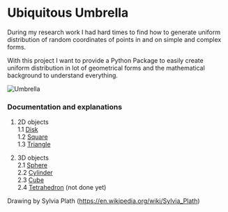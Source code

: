 # Ubiquitous Umbrella
During my research work I had hard times to find how to generate uniform distribution of random coordinates of points in
and on simple and complex forms. 

With this project I want to provide a Python Package to easily create uniform distribution in lot of geometrical forms
and the mathematical background to understand everything.

![Umbrella](https://images.curiator.com/images/t_x/art/d765c771099e262c0232b727526e113f/sylvia-plath-the-ubiquitous-umbrella-1955.jpg)

### Documentation and explanations
1. 2D objects<br/>
1.1 [Disk](https://github.com/AymericFerreira/ubiquitous-umbrella/blob/master/doc/Disk.md)<br/>
1.2 [Square](https://github.com/AymericFerreira/ubiquitous-umbrella/blob/master/doc/Square.md)<br/>
1.3 [Triangle](https://github.com/AymericFerreira/ubiquitous-umbrella/blob/master/doc/Triangle.md)

2. 3D objects<br/>
2.1 [Sphere](https://github.com/AymericFerreira/ubiquitous-umbrella/blob/master/doc/Sphere.md)<br/>
2.2 [Cylinder](https://github.com/AymericFerreira/ubiquitous-umbrella/blob/master/doc/Cylinder.md)<br/>
2.3 [Cube](https://github.com/AymericFerreira/ubiquitous-umbrella/blob/master/doc/Cube.md)<br/>
2.4 [Tetrahedron](https://github.com/AymericFerreira/ubiquitous-umbrella/blob/master/doc/Tetrahedron.md) (not done yet)

Drawing by Sylvia Plath (https://en.wikipedia.org/wiki/Sylvia_Plath)
